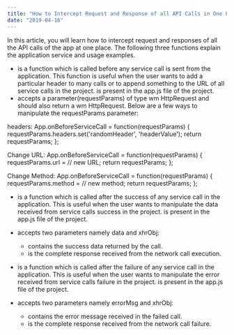 ```yaml
---
title: "How to Intercept Request and Response of all API Calls in One Place"
date: "2019-04-16"
---
```


In this article, you will learn how to intercept request and responses of all the API calls of the app at one place. The following three functions explain the application service and usage examples.

- is a function which is called before any service call is sent from the application. This function is useful when the user wants to add a particular header to many calls or to append something to the URL of all service calls in the project. is present in the app.js file of the project.
- accepts a parameter(requestParams) of type wm HttpRequest and should also return a wm HttpRequest. Below are a few ways to manipulate the requestParams parameter:

 headers:
App.onBeforeServiceCall = function(requestParams) {
 requestParams.headers.set('randomHeader', 'headerValue');
 return requestParams;
};

Change URL:
App.onBeforeServiceCall = function(requestParams) {
 requestParams.url = // new URL;
 return requestParams;
};

Change Method:
App.onBeforeServiceCall = function(requestParams) {
 requestParams.method = // new method;
 return requestParams;
};

- is a function which is called after the success of any service call in the application. This is useful when the user wants to manipulate the data received from service calls success in the project. is present in the app.js file of the project.
- accepts two parameters namely data and xhrObj:
    - contains the success data returned by the call.
    - is the complete response received from the network call execution.

- is a function which is called after the failure of any service call in the application. This is useful when the user wants to manipulate the error received from service calls failure in the project. is present in the app.js file of the project.
- accepts two parameters namely errorMsg and xhrObj:
    - contains the error message received in the failed call.
    - is the complete response received from the network call failure.

